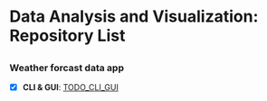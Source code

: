 # Data Analysis and Visualization: Repository List

## 

### Weather forcast data app
- [x] **CLI & GUI**: [TODO_CLI_GUI](https://github.com/hashinil/python_todo)
